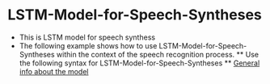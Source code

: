 # LSTM-Model-for-Speech-Syntheses
- This is LSTM model for speech synthess
- The following example shows how to use LSTM-Model-for-Speech-Syntheses within the context of the speech recognition process.
** Use the following syntax for LSTM-Model-for-Speech-Syntheses **
[General info about the model](https://r9y9.github.io/nnmnkwii/latest/nnmnkwii_gallery/notebooks/tts/02-Bidirectional-LSTM%20based%20RNNs%20for%20speech%20synthesis%20%28en%29.html)